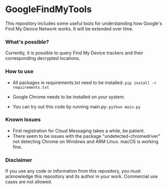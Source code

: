 # GoogleFindMyTools

This repository includes some useful tools for understanding how Google's Find My Device Network works. It will be extended over time.

### What's possible?
Currently, it is possible to query Find My Device trackers and their corresponding decrypted locations.

### How to use
- All packages in requirements.txt need to be installed: `pip install -r requirements.txt`
- Google Chrome needs to be installed on your system.

- You can try out this code by running main.py: `python main.py`

### Known Issues
- First registration for Cloud Messaging takes a while, be patient.
- There seem to be issues with the package "undetected-chromedriver" not detecting Chrome on Windows and ARM Linux. macOS is working fine.

### Disclaimer
If you use any code or information from this repository, you must acknowledge this repository and its author in your work. Commercial use cases are not allowed.
